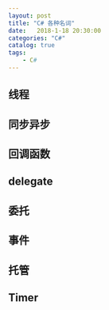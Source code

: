 ```yaml
---  
layout: post  
title: "C# 各种名词"  
date:   2018-1-18 20:30:00   
categories: "C#"  
catalog: true  
tags:   
    - C#  
---  
```

  
 

## 线程

## 同步异步

## 回调函数

## delegate

## 委托

## 事件

## 托管

## Timer

